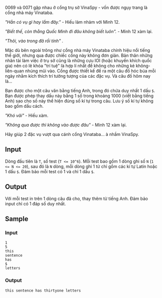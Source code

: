 0069 và 0071 gặp nhau ở cổng trụ sở VinaSpy - vốn được ngụy trang là cổng nhà máy Vinataba.

*"Hẳn có vụ gì hay lắm đây."* - Hiếu lảm nhảm với Minh 12.

*"Biết thế, còn thằng Quốc Minh đi đâu không biết luôn".* - Minh 12 xàm lại.

*"Thôi, vào trong đã rồi tính"* .

Mặc dù bên ngoài trông như cổng nhà máy Vinataba chính hiệu nổi tiếng thế giới, nhưng qua được chiếc cổng này không đơn giản. Bản thân những nhân tài làm việc ở trụ sở cũng là những cựu IOI (hoặc khuyến khích quốc gia) nên có lẽ khóa "trí tuệ" là hợp lí nhất để không cho những kẻ không-liên-quan nhúng mũi vào. Cổng được thiết kế để ra một câu đố hóc búa mỗi ngày nhằm kích thích trí tưởng tượng của các đặc vụ. Và câu đố hôm nay là...

Bạn được cho một câu văn bằng tiếng Anh, trong đó chứa duy nhất 1 dấu `$`. Bạn được phép thay dấu này bằng 1 số trong khoảng 1000 (viết bằng tiếng Anh) sao cho số này thể hiện đúng số kí tự trong câu. Lưu ý số kí tự không bao gồm dấu cách.

*"Khó vãi"* - Hiếu xàm.

*"Không qua được thì không vào được đâu"* - Minh 12 xàm lại.

Hãy giúp 2 đặc vụ vượt qua cánh cổng Vinataba... à nhầm VinaSpy.

## Input
Dòng đầu tiên là `T`, số test (`T <= 10^6`). Mỗi test bao gồm 1 dòng ghi số `N` (`1 <= N <= 20`), sau đó là `N` dòng, mỗi dòng ghi 1 từ chỉ gồm các kí tự Latin hoặc 1 dấu `$`. Đảm bảo mỗi test có 1 và chỉ 1 dấu `$`.

## Output
Với mỗi test in trên 1 dòng câu đã cho, thay thêm từ tiếng Anh. Đảm bảo input chỉ có 1 đáp số duy nhất.

## Sample
### Input
```
1
5
this
sentence
has
$
letters
```
### Output
```
this sentence has thirtyone letters
```
